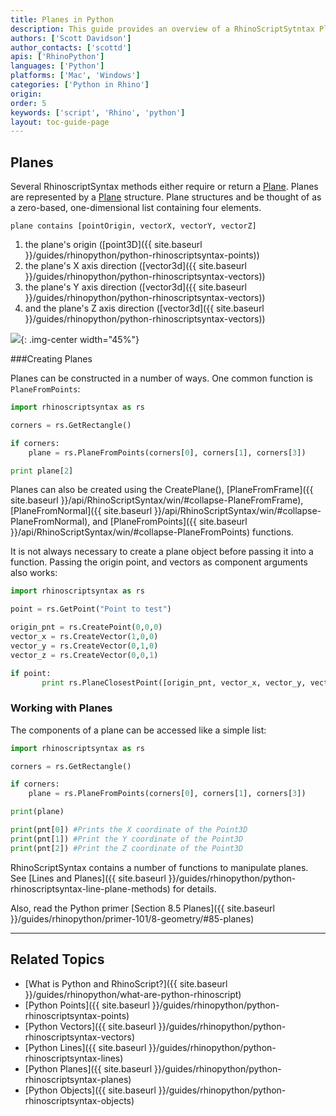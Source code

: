 ```yaml
---
title: Planes in Python
description: This guide provides an overview of a RhinoScriptSytntax Plane Geometry in Python.
authors: ['Scott Davidson']
author_contacts: ['scottd']
apis: ['RhinoPython']
languages: ['Python']
platforms: ['Mac', 'Windows']
categories: ['Python in Rhino']
origin:
order: 5
keywords: ['script', 'Rhino', 'python']
layout: toc-guide-page
---
```


## Planes

Several RhinoscriptSyntax methods either require or return a  [Plane](http://developer.rhino3d.com/wip/api/RhinoCommonWin/html/T_Rhino_Geometry_Plane.htm).  Planes are represented by a [Plane](http://developer.rhino3d.com/wip/api/RhinoCommonWin/html/T_Rhino_Geometry_Plane.htm) structure. Plane structures and be thought of as a zero-based,  one-dimensional list containing four elements.

```
plane contains [pointOrigin, vectorX, vectorY, vectorZ]
```

1. the plane's origin ([point3D]({{ site.baseurl }}/guides/rhinopython/python-rhinoscriptsyntax-points))
2. the plane's X axis direction ([vector3d]({{ site.baseurl }}/guides/rhinopython/python-rhinoscriptsyntax-vectors))
3. the plane's Y axis direction ([vector3d]({{ site.baseurl }}/guides/rhinopython/python-rhinoscriptsyntax-vectors))
4. and the plane's Z axis direction ([vector3d]({{ site.baseurl }}/guides/rhinopython/python-rhinoscriptsyntax-vectors))

<img src="{{ site.baseurl }}/images/primer-planedefinition.svg">{: .img-center  width="45%"}

###Creating Planes

Planes can be constructed in a number of ways. One common function is `PlaneFromPoints`:

```python
import rhinoscriptsyntax as rs

corners = rs.GetRectangle()

if corners:
    plane = rs.PlaneFromPoints(corners[0], corners[1], corners[3])

print plane[2]
```

Planes can also be created using the CreatePlane(), [PlaneFromFrame]({{ site.baseurl }}/api/RhinoScriptSyntax/win/#collapse-PlaneFromFrame),  [PlaneFromNormal]({{ site.baseurl }}/api/RhinoScriptSyntax/win/#collapse-PlaneFromNormal), and [PlaneFromPoints]({{ site.baseurl }}/api/RhinoScriptSyntax/win/#collapse-PlaneFromPoints) functions.

It is not always necessary to create a plane object before passing it into a function.  Passing the origin point, and vectors as component arguments also works:

```python
import rhinoscriptsyntax as rs

point = rs.GetPoint("Point to test")

origin_pnt = rs.CreatePoint(0,0,0)
vector_x = rs.CreateVector(1,0,0)
vector_y = rs.CreateVector(0,1,0)
vector_z = rs.CreateVector(0,0,1)

if point:
       print rs.PlaneClosestPoint([origin_pnt, vector_x, vector_y, vector_z], point)
```

### Working with Planes

The components of a plane can be accessed like a simple list: 

```python
import rhinoscriptsyntax as rs

corners = rs.GetRectangle()

if corners:
    plane = rs.PlaneFromPoints(corners[0], corners[1], corners[3])

print(plane)

print(pnt[0]) #Prints the X coordinate of the Point3D
print(pnt[1]) #Print the Y coordinate of the Point3D
print(pnt[2]) #Print the Z coordinate of the Point3D
```



RhinoScriptSyntax contains a number of functions to manipulate planes.  See [Lines and Planes]({{ site.baseurl }}/guides/rhinopython/python-rhinoscriptsyntax-line-plane-methods) for details.

Also, read the Python primer [Section 8.5 Planes]({{ site.baseurl }}/guides/rhinopython/primer-101/8-geometry/#85-planes)

---

## Related Topics

- [What is Python and RhinoScript?]({{ site.baseurl }}/guides/rhinopython/what-are-python-rhinoscript)
- [Python Points]({{ site.baseurl }}/guides/rhinopython/python-rhinoscriptsyntax-points)
- [Python Vectors]({{ site.baseurl }}/guides/rhinopython/python-rhinoscriptsyntax-vectors)
- [Python Lines]({{ site.baseurl }}/guides/rhinopython/python-rhinoscriptsyntax-lines)
- [Python Planes]({{ site.baseurl }}/guides/rhinopython/python-rhinoscriptsyntax-planes)
- [Python Objects]({{ site.baseurl }}/guides/rhinopython/python-rhinoscriptsyntax-objects)
